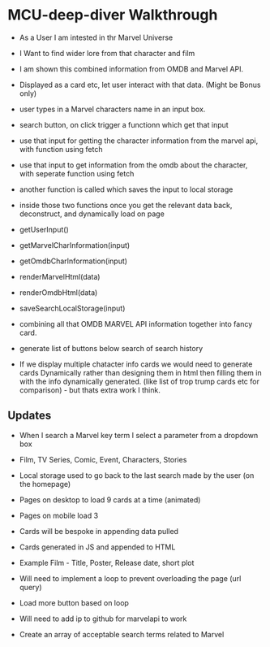 # MCU-deep-diver Walkthrough

- As a User I am intested in thr Marvel Universe
- I Want to find wider lore from that character and film
- I am shown this combined information from OMDB and Marvel API.
- Displayed as a card etc, let user interact with that data. (Might be Bonus only)

- user types in a Marvel characters name in an input box.
- search button, on click trigger a functionn which get that input
- use that input for getting the character information from the marvel api, with function using fetch
- use that input to get information from the omdb about the character, with seperate function using fetch
- another function is called which saves the input to local storage
- inside those two functions once you get the relevant data back, deconstruct, and dynamically load on page

- getUserInput()
- getMarvelCharInformation(input)
- getOmdbCharInformation(input)
- renderMarvelHtml(data)
- renderOmdbHtml(data)
- saveSearchLocalStorage(input)

- combining all that OMDB MARVEL API information together into fancy card.
- generate list of buttons below search of search history
- If we display multiple chatacter info cards we would need to generate cards Dynamically rather than designing them in html then filling them in with the info dynamically generated. (like list of trop trump cards etc for comparison) - but thats extra work I think.




## Updates
- When I search a Marvel key term I select a parameter from a dropdown box
- Film, TV Series, Comic, Event, Characters, Stories
- Local storage used to go back to the last search made by the user (on the homepage)
- Pages on desktop to load 9 cards at a time (animated)
- Pages on mobile load 3
- Cards will be bespoke in appending data pulled
- Cards generated in JS and appended to HTML
- Example Film - Title, Poster, Release date, short plot
- Will need to implement a loop to prevent overloading the page (url query)
- Load more button based on loop

- Will need to add ip to github for marvelapi to work
- Create an array of acceptable search terms related to Marvel